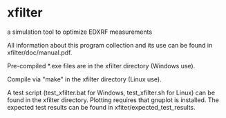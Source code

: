 # xfilter
a simulation tool to optimize EDXRF measurements

All information about this program collection and its use can be found in xfilter/doc/manual.pdf.

Pre-compiled *.exe files are in the xfilter directory (Windows use).

Compile via "make" in the xfilter directory (Linux use).

A test script (test_xfilter.bat for Windows, test_xfilter.sh for Linux) can be found in the xfilter directory.
Plotting requires that gnuplot is installed. The expected test results can be found in xfiter/expected_test_results.
